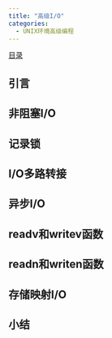 ```yaml
---
title: "高级I/O"
categories:
  - UNIX环境高级编程
---
```


[目录](UNIX环境高级编程)

## 引言

## 非阻塞I/O

## 记录锁

## I/O多路转接

## 异步I/O

## readv和writev函数

## readn和writen函数

## 存储映射I/O

## 小结
